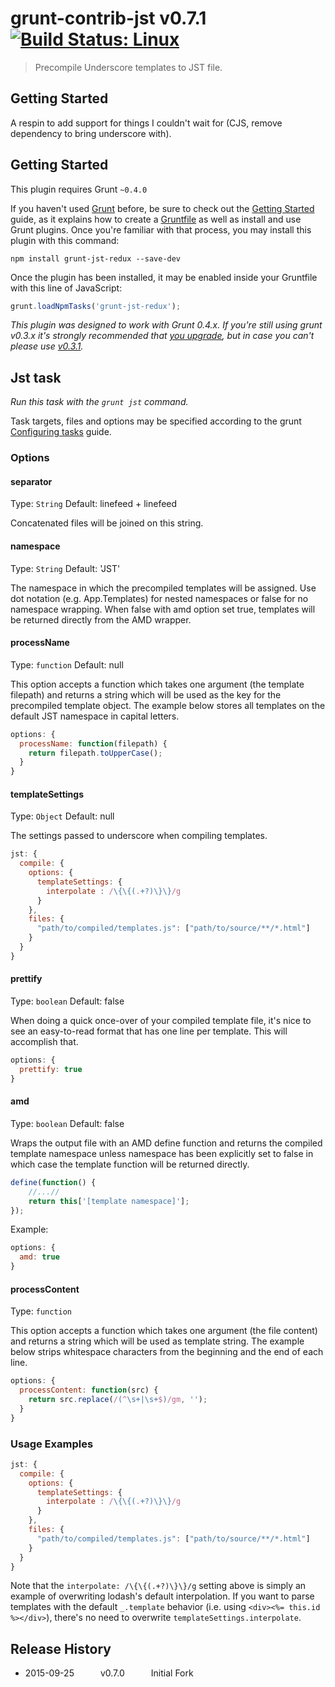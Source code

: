 # grunt-contrib-jst v0.7.1 [![Build Status: Linux](https://travis-ci.org/gruntjs/grunt-contrib-jst.png?branch=master)](https://travis-ci.org/gruntjs/grunt-contrib-jst)

> Precompile Underscore templates to JST file.

## Getting Started
A respin to add support for things I couldn't wait for (CJS, remove dependency to bring underscore with).

## Getting Started
This plugin requires Grunt `~0.4.0`

If you haven't used [Grunt](http://gruntjs.com/) before, be sure to check out the [Getting Started](http://gruntjs.com/getting-started) guide, as it explains how to create a [Gruntfile](http://gruntjs.com/sample-gruntfile) as well as install and use Grunt plugins. Once you're familiar with that process, you may install this plugin with this command:

```shell
npm install grunt-jst-redux --save-dev
```

Once the plugin has been installed, it may be enabled inside your Gruntfile with this line of JavaScript:

```js
grunt.loadNpmTasks('grunt-jst-redux');
```

*This plugin was designed to work with Grunt 0.4.x. If you're still using grunt v0.3.x it's strongly recommended that [you upgrade](http://gruntjs.com/upgrading-from-0.3-to-0.4), but in case you can't please use [v0.3.1](https://github.com/gruntjs/grunt-contrib-jst/tree/grunt-0.3-stable).*



## Jst task
_Run this task with the `grunt jst` command._

Task targets, files and options may be specified according to the grunt [Configuring tasks](http://gruntjs.com/configuring-tasks) guide.

### Options

#### separator
Type: `String`
Default: linefeed + linefeed

Concatenated files will be joined on this string.

#### namespace
Type: `String`
Default: 'JST'

The namespace in which the precompiled templates will be assigned. Use dot notation (e.g. App.Templates) for nested namespaces or false for no namespace wrapping. When false with amd option set true, templates will be returned directly from the AMD wrapper.

#### processName
Type: `function`
Default: null

This option accepts a function which takes one argument (the template filepath) and returns a string which will be used as the key for the precompiled template object.  The example below stores all templates on the default JST namespace in capital letters.

```js
options: {
  processName: function(filepath) {
    return filepath.toUpperCase();
  }
}
```

#### templateSettings
Type: `Object`
Default: null

The settings passed to underscore when compiling templates.

```js
jst: {
  compile: {
    options: {
      templateSettings: {
        interpolate : /\{\{(.+?)\}\}/g
      }
    },
    files: {
      "path/to/compiled/templates.js": ["path/to/source/**/*.html"]
    }
  }
}
```

#### prettify
Type: `boolean`
Default: false

When doing a quick once-over of your compiled template file, it's nice to see
an easy-to-read format that has one line per template. This will accomplish
that.

```js
options: {
  prettify: true
}
```

#### amd
Type: `boolean`
Default: false

Wraps the output file with an AMD define function and returns the compiled template namespace unless namespace has been explicitly set to false in which case the template function will be returned directly.

```js
define(function() {
    //...//
    return this['[template namespace]'];
});
```

Example:
```js
options: {
  amd: true
}
```

#### processContent
Type: `function`

This option accepts a function which takes one argument (the file content) and
returns a string which will be used as template string.
The example below strips whitespace characters from the beginning and the end of
each line.

```js
options: {
  processContent: function(src) {
    return src.replace(/(^\s+|\s+$)/gm, '');
  }
}
```

### Usage Examples

```js
jst: {
  compile: {
    options: {
      templateSettings: {
        interpolate : /\{\{(.+?)\}\}/g
      }
    },
    files: {
      "path/to/compiled/templates.js": ["path/to/source/**/*.html"]
    }
  }
}
```
Note that the `interpolate: /\{\{(.+?)\}\}/g` setting above is simply an example of overwriting lodash's default interpolation. If you want to parse templates with the default `_.template` behavior (i.e. using `<div><%= this.id %></div>`), there's no need to overwrite `templateSettings.interpolate`.


## Release History

 * 2015-09-25   v0.7.0   Initial Fork